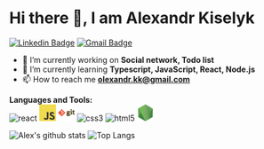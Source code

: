 # Hi there 👋, I am Alexandr Kiselyk

[![Linkedin Badge](https://img.shields.io/badge/-Alexandr-blue?style=flat-square&logo=Linkedin&logoColor=white&link=https://www.linkedin.com/in/alexandr-kiselyk-a512041b9/)](https://www.linkedin.com/in/alexandr-kiselyk-a512041b9/)
[![Gmail Badge](https://img.shields.io/badge/-olexandr.kk@gmail.com-c14438?style=flat-square&logo=Gmail&logoColor=white&link=mailto:olexandr.kk@gmail.com)](mailto:olexandr.kk@gmail.com)

- 🔭 I’m currently working on **Social network, Todo list**
- 🌱 I’m currently learning **Typescript, JavaScript, React, Node.js**
- 📫 How to reach me **olexandr.kk@gmail.com**

**Languages and Tools:**  
<img height="30" src="https://devicons.github.io/devicon/devicon.git/icons/react/react-original-wordmark.svg" alt="react"/>
<img height="30" src="https://raw.githubusercontent.com/github/explore/80688e429a7d4ef2fca1e82350fe8e3517d3494d/topics/javascript/javascript.png">
<img height="30" src="https://github.com/Pythunder/explore/blob/80688e429a7d4ef2fca1e82350fe8e3517d3494d/topics/git/git.png">
<img height="30" src="https://devicons.github.io/devicon/devicon.git/icons/css3/css3-original-wordmark.svg" alt="css3"/> 
<img height="30" src="https://devicons.github.io/devicon/devicon.git/icons/html5/html5-original-wordmark.svg" alt="html5" /> 
<img height="30" src="https://raw.githubusercontent.com/github/explore/80688e429a7d4ef2fca1e82350fe8e3517d3494d/topics/nodejs/nodejs.png">


![Alex's github stats](https://github-readme-stats.vercel.app/api?username=inHuman66&show_icons=true) 
![Top Langs](https://github-readme-stats.vercel.app/api/top-langs/?username=inHuman66&layout=compact)

